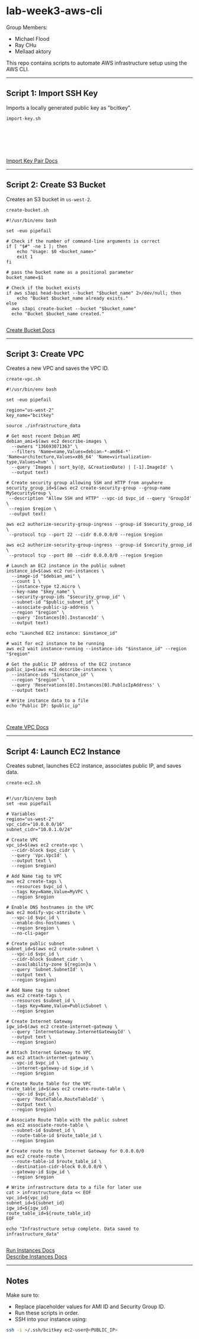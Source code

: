 # lab-week3-aws-cli

Group Members:
- Michael Flood
- Ray CHu
- Mellaad aktory

This repo contains scripts to automate AWS infrastructure setup using the AWS CLI.

---

## Script 1: Import SSH Key
Imports a locally generated public key as "bcitkey".

 `import-key.sh` 

```






```

[Import Key Pair Docs](https://awscli.amazonaws.com/v2/documentation/api/latest/reference/ec2/import-key-pair.html)

---

## Script 2: Create S3 Bucket
Creates an S3 bucket in `us-west-2`.

 `create-bucket.sh`  
```
#!/usr/bin/env bash

set -euo pipefail

# Check if the number of command-line arguments is correct
if [ "$#" -ne 1 ]; then
    echo "Usage: $0 <bucket_name>"
    exit 1
fi

# pass the bucket name as a positional parameter
bucket_name=$1

# Check if the bucket exists
if aws s3api head-bucket --bucket "$bucket_name" 2>/dev/null; then
    echo "Bucket $bucket_name already exists."
else
  aws s3api create-bucket --bucket "$bucket_name"
  echo "Bucket $bucket_name created."


```

[Create Bucket Docs](https://awscli.amazonaws.com/v2/documentation/api/latest/reference/s3api/create-bucket.html)

---

## Script 3: Create VPC
Creates a new VPC and saves the VPC ID.

 `create-vpc.sh`  
```
#!/usr/bin/env bash

set -euo pipefail

region="us-west-2"
key_name="bcitkey"

source ./infrastructure_data

# Get most recent Debian AMI
debian_ami=$(aws ec2 describe-images \
  --owners "136693071363" \
  --filters 'Name=name,Values=debian-*-amd64-*' 'Name=architecture,Values=x86_64' 'Name=virtualization-type,Values=hvm' \
  --query 'Images | sort_by(@, &CreationDate) | [-1].ImageId' \
  --output text)

# Create security group allowing SSH and HTTP from anywhere
security_group_id=$(aws ec2 create-security-group --group-name MySecurityGroup \
 --description "Allow SSH and HTTP" --vpc-id $vpc_id --query 'GroupId' \
 --region $region \
 --output text)

aws ec2 authorize-security-group-ingress --group-id $security_group_id \
 --protocol tcp --port 22 --cidr 0.0.0.0/0 --region $region

aws ec2 authorize-security-group-ingress --group-id $security_group_id \
 --protocol tcp --port 80 --cidr 0.0.0.0/0 --region $region

# Launch an EC2 instance in the public subnet
instance_id=$(aws ec2 run-instances \
  --image-id "$debian_ami" \
  --count 1 \
  --instance-type t2.micro \
  --key-name "$key_name" \
  --security-group-ids "$security_group_id" \
  --subnet-id "$public_subnet_id" \
  --associate-public-ip-address \
  --region "$region" \
  --query 'Instances[0].InstanceId' \
  --output text)

echo "Launched EC2 instance: $instance_id"

# wait for ec2 instance to be running
aws ec2 wait instance-running --instance-ids "$instance_id" --region "$region"

# Get the public IP address of the EC2 instance
public_ip=$(aws ec2 describe-instances \
  --instance-ids "$instance_id" \
  --region "$region" \
  --query 'Reservations[0].Instances[0].PublicIpAddress' \
  --output text)

# Write instance data to a file
echo "Public IP: $public_ip"



```

[Create VPC Docs](https://awscli.amazonaws.com/v2/documentation/api/latest/reference/ec2/create-vpc.html)

---

## Script 4: Launch EC2 Instance
Creates subnet, launches EC2 instance, associates public IP, and saves data.

 `create-ec2.sh`  


```

#!/usr/bin/env bash
set -euo pipefail

# Variables
region="us-west-2"
vpc_cidr="10.0.0.0/16"
subnet_cidr="10.0.1.0/24"

# Create VPC
vpc_id=$(aws ec2 create-vpc \
  --cidr-block $vpc_cidr \
  --query 'Vpc.VpcId' \
  --output text \
  --region $region)

# Add Name tag to VPC
aws ec2 create-tags \
  --resources $vpc_id \
  --tags Key=Name,Value=MyVPC \
  --region $region

# Enable DNS hostnames in the VPC
aws ec2 modify-vpc-attribute \
  --vpc-id $vpc_id \
  --enable-dns-hostnames \
  --region $region \
  --no-cli-pager

# Create public subnet
subnet_id=$(aws ec2 create-subnet \
  --vpc-id $vpc_id \
  --cidr-block $subnet_cidr \
  --availability-zone ${region}a \
  --query 'Subnet.SubnetId' \
  --output text \
  --region $region)

# Add Name tag to subnet
aws ec2 create-tags \
  --resources $subnet_id \
  --tags Key=Name,Value=PublicSubnet \
  --region $region

# Create Internet Gateway
igw_id=$(aws ec2 create-internet-gateway \
  --query 'InternetGateway.InternetGatewayId' \
  --output text \
  --region $region)

# Attach Internet Gateway to VPC
aws ec2 attach-internet-gateway \
  --vpc-id $vpc_id \
  --internet-gateway-id $igw_id \
  --region $region

# Create Route Table for the VPC
route_table_id=$(aws ec2 create-route-table \
  --vpc-id $vpc_id \
  --query 'RouteTable.RouteTableId' \
  --output text \
  --region $region)

# Associate Route Table with the public subnet
aws ec2 associate-route-table \
  --subnet-id $subnet_id \
  --route-table-id $route_table_id \
  --region $region

# Create route to the Internet Gateway for 0.0.0.0/0
aws ec2 create-route \
  --route-table-id $route_table_id \
  --destination-cidr-block 0.0.0.0/0 \
  --gateway-id $igw_id \
  --region $region

# Write infrastructure data to a file for later use
cat > infrastructure_data << EOF
vpc_id=${vpc_id}
subnet_id=${subnet_id}
igw_id=${igw_id}
route_table_id=${route_table_id}
EOF

echo "Infrastructure setup complete. Data saved to infrastructure_data"


```

 [Run Instances Docs](https://awscli.amazonaws.com/v2/documentation/api/latest/reference/ec2/run-instances.html)  
 [Describe Instances Docs](https://awscli.amazonaws.com/v2/documentation/api/latest/reference/ec2/describe-instances.html)

---

## Notes

Make sure to:
- Replace placeholder values for AMI ID and Security Group ID.
- Run these scripts in order.
- SSH into your instance using:
```bash
ssh -i ~/.ssh/bcitkey ec2-user@<PUBLIC_IP>
